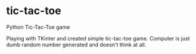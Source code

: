 # tic-tac-toe
Python Tic-Tac-Toe game

Playing with TKinter and created simple tic-tac-toe game. 
Computer is just dumb random number generated and doesn't think at all.
